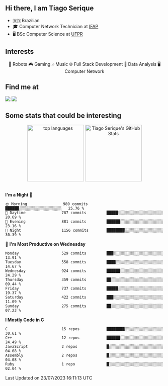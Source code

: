 
<h2> Hi there, I am Tiago Serique</h2>

<div>
	<ul>
		<li>🇧🇷 Brazilian</li>
		<li>🎓 Computer Network Technician at <a href="https://www.ifap.edu.br/">IFAP</a></li>
		<li>🖥️ BSc Computer Science at <a href="https://www.ufpr.br/portalufpr/">UFPR</a></li>
	</ul>
</div>


<h2>Interests</h2>

<div align="center">
	🤖 Robots 🎮 Gaming 🎶 Music 🌐 Full Stack Development 🎲 Data Analysis 🖥️ Computer Network
</div>

<h2>Find me at</h2>

<div>
	<a href="https://www.linkedin.com/in/tiago-serique"><img src="https://img.shields.io/badge/LinkedIn-0077B5?style=for-the-badge&logo=linkedin&logoColor=white"></a>
	<a href="https://www.instagram.com/tiago.serique/"><img src="https://img.shields.io/badge/Instagram-E4405F?style=for-the-badge&logo=instagram&logoColor=white"></a>
</div>

<h2>Some stats that could be interesting</h2>

<div align="center">
	<img height="180em" src="https://tiagoserique.vercel.app/api/top-langs/?layout=compact&theme=tokyonight&username=tiagoserique&langs_count=10&hide=makefile&exclude_repo=vim-mods" alt="top languages">
	<img height="180em" src="https://tiagoserique.vercel.app/api?username=tiagoserique&count_private=true&show_icons=true&theme=tokyonight&include_all_commits=true" alt="Tiago Serique's GitHub Stats">
</div> 

<br>

<!--START_SECTION:waka-->
**I'm a Night 🦉** 

```text
🌞 Morning                980 commits         ██████░░░░░░░░░░░░░░░░░░░   25.76 % 
🌆 Daytime                787 commits         █████░░░░░░░░░░░░░░░░░░░░   20.69 % 
🌃 Evening                881 commits         ██████░░░░░░░░░░░░░░░░░░░   23.16 % 
🌙 Night                  1156 commits        ████████░░░░░░░░░░░░░░░░░   30.39 % 
```
📅 **I'm Most Productive on Wednesday** 

```text
Monday                   529 commits         ███░░░░░░░░░░░░░░░░░░░░░░   13.91 % 
Tuesday                  558 commits         ████░░░░░░░░░░░░░░░░░░░░░   14.67 % 
Wednesday                924 commits         ██████░░░░░░░░░░░░░░░░░░░   24.29 % 
Thursday                 359 commits         ██░░░░░░░░░░░░░░░░░░░░░░░   09.44 % 
Friday                   737 commits         █████░░░░░░░░░░░░░░░░░░░░   19.37 % 
Saturday                 422 commits         ███░░░░░░░░░░░░░░░░░░░░░░   11.09 % 
Sunday                   275 commits         ██░░░░░░░░░░░░░░░░░░░░░░░   07.23 % 
```


**I Mostly Code in C** 

```text
C                        15 repos            ████████░░░░░░░░░░░░░░░░░   30.61 % 
C++                      12 repos            ██████░░░░░░░░░░░░░░░░░░░   24.49 % 
JavaScript               2 repos             █░░░░░░░░░░░░░░░░░░░░░░░░   04.08 % 
Assembly                 2 repos             █░░░░░░░░░░░░░░░░░░░░░░░░   04.08 % 
Ruby                     1 repo              █░░░░░░░░░░░░░░░░░░░░░░░░   02.04 % 
```




 Last Updated on 23/07/2023 16:11:13 UTC
<!--END_SECTION:waka-->
